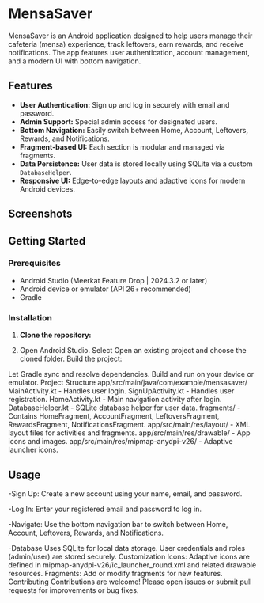 # MensaSaver

MensaSaver is an Android application designed to help users manage their cafeteria (mensa) experience, track leftovers, earn rewards, and receive notifications. The app features user authentication, account management, and a modern UI with bottom navigation.

## Features

- **User Authentication:** Sign up and log in securely with email and password.
- **Admin Support:** Special admin access for designated users.
- **Bottom Navigation:** Easily switch between Home, Account, Leftovers, Rewards, and Notifications.
- **Fragment-based UI:** Each section is modular and managed via fragments.
- **Data Persistence:** User data is stored locally using SQLite via a custom `DatabaseHelper`.
- **Responsive UI:** Edge-to-edge layouts and adaptive icons for modern Android devices.

## Screenshots

## Getting Started

### Prerequisites

- Android Studio (Meerkat Feature Drop | 2024.3.2 or later)
- Android device or emulator (API 26+ recommended)
- Gradle

### Installation

1. **Clone the repository:**

2. Open Android Studio.
Select Open an existing project and choose the cloned folder.
Build the project:


Let Gradle sync and resolve dependencies.
Build and run on your device or emulator.
Project Structure
app/src/main/java/com/example/mensasaver/
MainActivity.kt - Handles user login.
SignUpActivity.kt - Handles user registration.
HomeActivity.kt - Main navigation activity after login.
DatabaseHelper.kt - SQLite database helper for user data.
fragments/ - Contains HomeFragment, AccountFragment, LeftoversFragment, RewardsFragment, NotificationsFragment.
app/src/main/res/layout/ - XML layout files for activities and fragments.
app/src/main/res/drawable/ - App icons and images.
app/src/main/res/mipmap-anydpi-v26/ - Adaptive launcher icons.


## Usage
-Sign Up:
Create a new account using your name, email, and password. 

-Log In:
Enter your registered email and password to log in.

-Navigate:
Use the bottom navigation bar to switch between Home, Account, Leftovers, Rewards, and Notifications.

-Database
Uses SQLite for local data storage.
User credentials and roles (admin/user) are stored securely.
Customization
Icons:
Adaptive icons are defined in mipmap-anydpi-v26/ic_launcher_round.xml and related drawable resources.
Fragments:
Add or modify fragments for new features.
Contributing
Contributions are welcome! Please open issues or submit pull requests for improvements or bug fixes.

